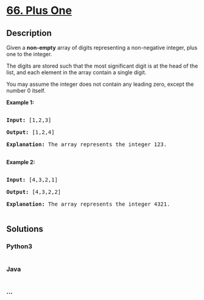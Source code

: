 # [66. Plus One](https://leetcode.com/problems/plus-one)

## Description
<p>Given a <strong>non-empty</strong> array of digits&nbsp;representing a non-negative integer, plus one to the integer.</p>



<p>The digits are stored such that the most significant digit is at the head of the list, and each element in the array contain a single digit.</p>



<p>You may assume the integer does not contain any leading zero, except the number 0 itself.</p>



<p><strong>Example 1:</strong></p>



<pre>

<strong>Input:</strong> [1,2,3]

<strong>Output:</strong> [1,2,4]

<strong>Explanation:</strong> The array represents the integer 123.

</pre>



<p><strong>Example 2:</strong></p>



<pre>

<strong>Input:</strong> [4,3,2,1]

<strong>Output:</strong> [4,3,2,2]

<strong>Explanation:</strong> The array represents the integer 4321.

</pre>


## Solutions


<!-- tabs:start -->

### **Python3**

```python

```

### **Java**

```java

```

### **...**
```

```

<!-- tabs:end -->